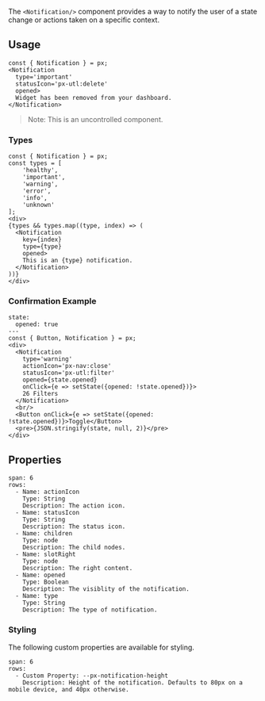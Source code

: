 The `<Notification/>` component provides a way to notify the user of a state change or actions taken on a specific context.

## Usage

```react
const { Notification } = px;
<Notification 
  type='important' 
  statusIcon='px-utl:delete'
  opened>
  Widget has been removed from your dashboard.
</Notification>
```

> Note: This is an uncontrolled component.

### Types 

```react
const { Notification } = px;
const types = [
	'healthy',
	'important',
	'warning',
	'error',
	'info',
	'unknown'
];
<div>
{types && types.map((type, index) => (
  <Notification 
    key={index}
    type={type} 
    opened>
    This is an {type} notification.
  </Notification>
))}
</div>
```

### Confirmation Example
```react
state:
  opened: true
---
const { Button, Notification } = px;
<div>
  <Notification 
    type='warning' 
    actionIcon='px-nav:close' 
    statusIcon='px-utl:filter'
    opened={state.opened}
    onClick={e => setState({opened: !state.opened})}>
    26 Filters
  </Notification>
  <br/>
  <Button onClick={e => setState({opened: !state.opened})}>Toggle</Button>
  <pre>{JSON.stringify(state, null, 2)}</pre>
</div>
```


## Properties

```table
span: 6
rows:
  - Name: actionIcon
    Type: String
    Description: The action icon.
  - Name: statusIcon
    Type: String
    Description: The status icon.
  - Name: children
    Type: node
    Description: The child nodes.
  - Name: slotRight
    Type: node
    Description: The right content.
  - Name: opened
    Type: Boolean
    Description: The visiblity of the notification.
  - Name: type
    Type: String
    Description: The type of notification.
```


### Styling
The following custom properties are available for styling.

```table
span: 6
rows:
  - Custom Property: --px-notification-height	
    Description: Height of the notification. Defaults to 80px on a mobile device, and 40px otherwise.
```
